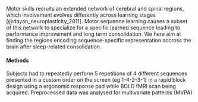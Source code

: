 

Motor skills recruits an extended network of cerebral and spinal regions, which involvement evolves differently across learning stages [@dayan_neuroplasticity_2011]. Motor sequence learning causes a subset of this network to specialize for a specific learned sequence leading to performance improvement and long term consolidation. We here aim at finding the regions encoding sequence-specific representation accross the brain after sleep-related consolidation.

#### Methods
Subjects had to repeatedly perform 5 repetitions of 4 different sequences presented in a custom order on the screen (eg 1-4-2-3-1) in a rapid block design using a ergonomic response pad while BOLD fMRI scan being acquired.
Preprocessed data was analysed for multivariate patterns (MVPA)

